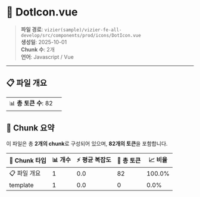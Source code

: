 # 📄 DotIcon.vue

> **파일 경로**: `vizier(sample)/vizier-fe-all-develop/src/components/prod/icons/DotIcon.vue`  
> **생성일**: 2025-10-01  
> **Chunk 수**: 2개  
> **언어**: Javascript / Vue
---


## 📋 파일 개요

| | |
|--|--|
| 📊 **총 토큰 수**: 82 |  |






## 🧩 Chunk 요약

이 파일은 총 **2개의 chunk**로 구성되어 있으며, **82개의 토큰**을 포함합니다.

| 🧩 Chunk 타입 | 📊 개수 | ⚡ 평균 복잡도 | 📝 총 토큰 | 📈 비율 |
|---------------|--------|-------------|----------|--------|
| 📋 파일 개요 | 1 | 0.0 | 82 | 100.0% |
| template | 1 | 0.0 | 0 | 0.0% |

